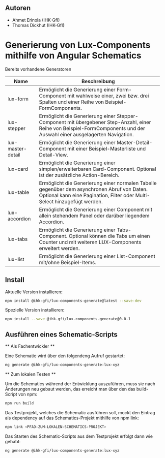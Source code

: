 ## Autoren
- Ahmet Erinola (IHK-GfI)
- Thomas Dickhut (IHK-GfI)

# Generierung von Lux-Components mithilfe von Angular Schematics

Bereits vorhandene Generatoren

| Name                | Beschreibung                                                                                                                                                            |
| ------------------- | ------------------------------------------------------------------------------------------------------------------------------------------------------------------------|
| lux-form            | Ermöglicht die Generierung einer Form-Component mit wahlweise einer, zwei bzw. drei Spalten und einer Reihe von Beispiel-FormComponents.                                |
| lux-stepper         | Ermöglicht die Generierung einer Stepper-Component mit übergebener Step-Anzahl, einer Reihe von Beispiel-FormComponents und der Auswahl einer ausgelagerten Navigation. |
| lux-master-detail   | Ermöglicht die Generierung einer Master-Detail-Component mit einer Beispiel-Masterliste und Detail-View.                                                                |
| lux-card            | Ermöglicht die Generierung einer simplen/erweiterbaren Card-Component. Optional ist der zusätzliche Action-Bereich.                                      |
| lux-table           | Ermöglicht die Generierung einer normalen Tabelle gegenüber dem asynchronen Abruf von Daten. Optional kann eine Pagination, Filter oder Multi-Select hinzugefügt werden.|
| lux-accordion       | Ermöglicht die Generierung einer Component mit allein stehendem Panel oder darüber liegendem Accordion.                                                                 |
| lux-tabs            | Ermöglicht die Generierung einer Tabs-Component. Optional können die Tabs um einen Counter und mit weiteren LUX-Components erweitert werden.                            |
| lux-list            | Ermöglicht die Generierung einer List-Component mit/ohne Beispiel-Items.                                                                                                |

## Install

Aktuelle Version installieren:

```bash
npm install @ihk-gfi/lux-components-generate@latest --save-dev
```
Spezielle Version installieren:

```bash
npm install --save @ihk-gfi/lux-components-generate@0.0.1
```

## Ausführen eines Schematic-Scripts

** Als Fachentwickler **

Eine Schematic wird über den folgendeng Aufruf gestartet:

```bash
ng generate @ihk-gfi/lux-components-generate:lux-xyz
```

** Zum lokalen Testen **

Um die Schematics während der Entwicklung auszuführen, muss sie nach Änderungen neu gebaut werden, das erreicht man über den das build-Script von npm:

```bash
npm run build
```

Das Testprojekt, welches die Schematic ausführen soll, mockt den Eintrag als dependency auf das Schematics-Projekt mithilfe von npm link:

```bash
npm link <PFAD-ZUM-LOKALEN-SCHEMATICS-PROJEKT>
```

Das Starten des Schematic-Scripts aus dem Testprojekt erfolgt dann wie gehabt:

```bash
ng generate @ihk-gfi/lux-components-generate:lux-xyz
```

